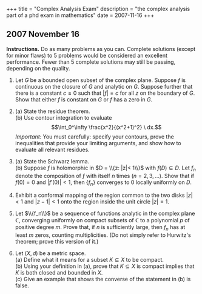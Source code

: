+++
title = "Complex Analysis Exam"
description = "the complex analysis part of a phd exam in mathematics"
date = 2007-11-16
+++

## 2007 November 16

**Instructions.** Do as many problems as you can.  Complete solutions (except for minor flaws) to 5 problems would be considered an excellent performance.  Fewer than 5 complete solutions may still be passing, depending on the quality.

1. Let $G$ be a bounded open subset of the complex plane.  Suppose $f$ is continuous on the closure of $G$ and analytic on $G$.  Suppose further that there is a constant $c\geq 0$ such that $|f| = c$ for all $z$ on the boundary of $G$. Show that either $f$ is constant on $G$ or $f$ has a zero in $G$.

2. (a) State the residue theorem.\
   (b) Use contour integration to evaluate $$\int_0^\infty \frac{x^2}{(x^2+1)^2} \ dx.$$
   *Important:* You must carefully: specify your contours, prove the inequalities that provide your limiting arguments, and show how to evaluate all relevant residues. <!-- \index{residue theorem|ii} \index{residue theorem!applied} -->

3. (a) State the Schwarz lemma.\
   (b) Suppose $f$ is holomorphic in $D = \\{z: |z|< 1\\}$ with $f(D) \subseteq D$. Let $f_n$ denote the composition of $f$ with itself $n$ times $(n= 2, 3, \dots)$. Show that if $f(0) = 0$ and $|f'(0)| < 1$, then $\{f_n\}$ converges to 0 locally uniformly
  on $D$. <!-- \index{Schwarz's lemma!applied} -->

4. Exhibit a conformal mapping of the region common to the two disks $|z|<1$ and $|z-1|<1$ onto the region inside the unit circle $|z| = 1$. <!-- \index{conformal mapping!problems} -->

5. Let $\\{f_n\\}$ be a sequence of functions analytic in the complex plane $\mathbb C$, converging uniformly on compact subsets of $\mathbb C$ to a polynomial $p$ of positive degree $m$.  Prove that, if $n$ is sufficiently large, then $f_n$ has at least $m$ zeros, counting multiplicities. (Do not simply refer to Hurwitz's theorem; prove this version of it.)

6. Let $(X, d)$ be a metric space.\
   (a) Define what it means for a subset $K\subseteq X$ to be compact.\
   (b) Using your definition in (a), prove that $K\subseteq X$ is compact implies that $K$ is both closed and bounded in $X$.\
   (c) Give an example that shows the converse of the statement in (b) is false.

